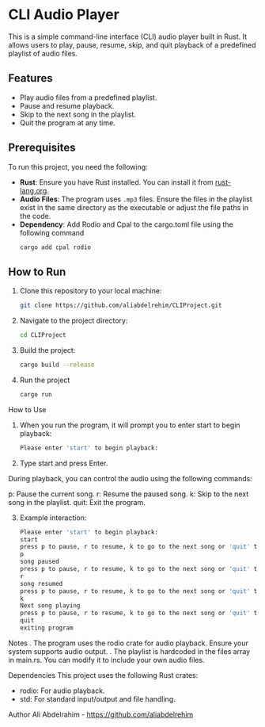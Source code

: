 # CLI Audio Player

This is a simple command-line interface (CLI) audio player built in Rust. It allows users to play, pause, resume, skip, and quit playback of a predefined playlist of audio files.

## Features
- Play audio files from a predefined playlist.
- Pause and resume playback.
- Skip to the next song in the playlist.
- Quit the program at any time.

## Prerequisites
To run this project, you need the following:
- **Rust**: Ensure you have Rust installed. You can install it from [rust-lang.org](https://www.rust-lang.org/).
- **Audio Files**: The program uses `.mp3` files. Ensure the files in the playlist exist in the same directory as the executable or adjust the file paths in the code.
- **Dependency**: Add Rodio and Cpal to the cargo.toml file using the following command
  ```bash
  cargo add cpal rodio

## How to Run
1. Clone this repository to your local machine:
   ```bash
   git clone https://github.com/aliabdelrehim/CLIProject.git

2. Navigate to the project directory:
   ```bash
   cd CLIProject

3. Build the project:
   ```bash
   cargo build --release

4. Run the project
   ```bash
   cargo run

How to Use
1. When you run the program, it will prompt you to enter start to begin playback:

   ```bash
   Please enter 'start' to begin playback:

2. Type start and press Enter.

During playback, you can control the audio using the following commands:

p: Pause the current song.
r: Resume the paused song.
k: Skip to the next song in the playlist.
quit: Exit the program.

3. Example interaction:

   ```bash
   Please enter 'start' to begin playback:
   start
   press p to pause, r to resume, k to go to the next song or 'quit' to exit
   p
   song paused
   press p to pause, r to resume, k to go to the next song or 'quit' to exit
   r
   song resumed
   press p to pause, r to resume, k to go to the next song or 'quit' to exit
   k
   Next song playing
   press p to pause, r to resume, k to go to the next song or 'quit' to exit
   quit
   exiting program

Notes
. The program uses the rodio crate for audio playback. Ensure your system supports audio output.
. The playlist is hardcoded in the files array in main.rs. You can modify it to include your own audio files.

Dependencies
This project uses the following Rust crates:

- rodio: For audio playback.
- std: For standard input/output and file handling.

Author
Ali Abdelrahim - https://github.com/aliabdelrehim
